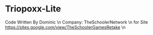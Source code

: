 # Triopoxx-Lite
Code Written By Dominic \n
Company: TheSchoolerNetwork \n
for Site https://sites.google.com/view/TheSchoolerGamesRetake \n
